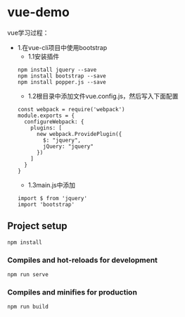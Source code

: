# vue-demo
vue学习过程：
- 1.在vue-cli项目中使用bootstrap
    - 1.1安装插件
    ```
    npm install jquery --save
    npm install bootstrap --save
    npm install popper.js --save
    ```
    - 1.2根目录中添加文件vue.config.js，然后写入下面配置
    ```
    const webpack = require('webpack')
    module.exports = {
      configureWebpack: {
        plugins: [
          new webpack.ProvidePlugin({
            $: "jquery",
            jQuery: "jquery"
          })
        ]
      }
    }
    ```
    - 1.3main.js中添加
    ```
    import $ from 'jquery'
    import 'bootstrap'
    ```
## Project setup
```
npm install
```

### Compiles and hot-reloads for development
```
npm run serve
```

### Compiles and minifies for production
```
npm run build
```

